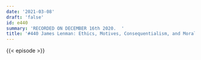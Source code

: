 ```yaml
---
date: '2021-03-08'
draft: 'false'
id: e440
summary: 'RECORDED ON DECEMBER 16th 2020.  '
title: '#440 James Lenman: Ethics, Motives, Consequentialism, and Morality'
---
```

{{< episode >}}
